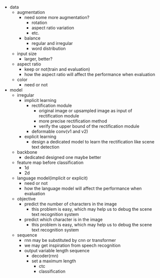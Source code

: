 - data
  - augmentation
    - need some more augmentation?
      - rotation
      - aspect ratio variation
      - etc.
    - balance
      - regular and irregular
      - word distribution
  - input size
    - larger, better?
  - aspect ratio
    - keep or not(train and evaluation)
    - how the aspect ratio will affect the performance when evaluation
  - color
    - need or not
- model
  - irregular
    - implicit learning
      - rectification module
        - original image or upsampled image as input of rectification module
        - more precise rectification method
        - verify the upper bound of the rectification module
      - deformable conv(v1 and v2)
    - explicit learning
      - design a dedicated model to learn the rectification like scene text detection
  - backbone
    - dedicated designed one maybe better
  - feature map before classification
    - 1d
    - 2d
  - language model(implicit or explicit)
    - need or not
    - how the language model will affect the performance when evaluation
  - objective
    - predict the number of characters in the image
      - this problem is easy, which may help us to debug the scene text recognition system
    - predict which character is in the image
      - this problem is easy, which may help us to debug the scene text recognition system
  - sequence
    - rnn may be substituted by cnn or transformer
    - we may get inspiration from speech recognition
    - output variable length sequence
      - decoder(rnn)
      - set a maximum length
        - ctc
        - classification
